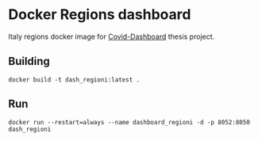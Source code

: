 # Docker Regions dashboard
Italy regions docker image for [Covid-Dashboard](https://github.com/alex27riva/Covid-dashboard) thesis project.

## Building
`docker build -t dash_regioni:latest .`

## Run
`docker run --restart=always --name dashboard_regioni -d -p 8052:8050 dash_regioni`